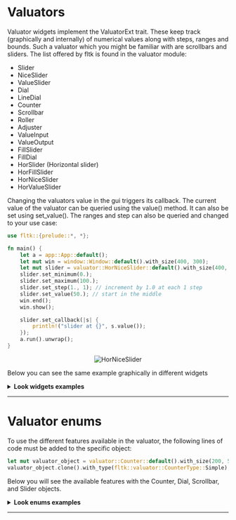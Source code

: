 # Valuators

Valuator widgets implement the ValuatorExt trait. These keep track (graphically and internally) of numerical values along with steps, ranges and bounds.
Such a valuator which you might be familiar with are scrollbars and sliders. The list offered by fltk is found in the valuator module:
- Slider
- NiceSlider
- ValueSlider
- Dial
- LineDial
- Counter
- Scrollbar
- Roller
- Adjuster
- ValueInput
- ValueOutput
- FillSlider
- FillDial
- HorSlider (Horizontal slider)
- HorFillSlider
- HorNiceSlider
- HorValueSlider

Changing the valuators value in the gui triggers its callback. The current value of the valuator can be queried using the value() method. It can also be set using set_value(). The ranges and step can also be queried and changed to your use case:
```rust
use fltk::{prelude::*, *};

fn main() {
    let a = app::App::default();
    let mut win = window::Window::default().with_size(400, 300);
    let mut slider = valuator::HorNiceSlider::default().with_size(400, 20).center_of_parent();
    slider.set_minimum(0.);
    slider.set_maximum(100.);
    slider.set_step(1., 1); // increment by 1.0 at each 1 step
    slider.set_value(50.); // start in the middle
    win.end();
    win.show();

    slider.set_callback(|s| {
        println!("slider at {}", s.value());
    });
    a.run().unwrap();
}
```
<div align="center">

![HorNiceSlider](https://user-images.githubusercontent.com/37966791/145727188-4ac06d45-7fd1-44f7-9adc-366d9bb79d8f.png)
</div>

Below you can see the same example graphically in different widgets

<details>
<summary><b>Look widgets examples</b></summary>

## Adjuster widget

<div align="center">

![Adjuster](https://user-images.githubusercontent.com/98977436/242296674-1e126073-2c9f-443d-9dab-fccd66733e39.PNG)
</div>

## Counter widget

<div align="center">

![Counter](https://user-images.githubusercontent.com/98977436/242744205-f2729663-ed21-4e8b-a957-093c436fd00f.PNG)
</div>

## Dial widget

<div align="center">

![Dial](https://user-images.githubusercontent.com/98977436/242744149-cf050906-0be9-4212-9d0c-ae4f33bbef5a.PNG)
</div>

## FillDial widget

<div align="center">

![FillDial](https://user-images.githubusercontent.com/98977436/242744161-7c210cc6-4869-4c17-8a8d-eb115c4a05b3.PNG)
</div>

## FillSlider widget

<div align="center">

![FillSlider](https://user-images.githubusercontent.com/98977436/242744164-ad6cb154-82bc-4379-988a-205c0991071e.PNG)
</div>

## HorFillSlider widget

<div align="center">

![HorFillSlider](https://user-images.githubusercontent.com/98977436/242744166-34698d23-6ace-4971-8a46-5e41d9e03b7f.PNG)
</div>

## HorNiceSlider widget

<div align="center">

![HorNiceSlider](https://user-images.githubusercontent.com/98977436/242744167-4975a80b-eee9-45e9-9655-ade47ac331c2.PNG)
</div>

## HorSlider widget

<div align="center">

![HorSlider](https://user-images.githubusercontent.com/98977436/242744168-eaa87ef0-932a-48b0-9b39-1f35245e0dfe.PNG)
</div>

## HorValueSlider widget

<div align="center">

![HorValueSlider](https://user-images.githubusercontent.com/98977436/242744171-d17f2c12-aa65-4b95-b026-a501dd9d7112.PNG)
</div>

## LineDial widget

<div align="center">

![LineDial](https://user-images.githubusercontent.com/98977436/242744174-57e1dee1-104e-4870-99b7-cd1bf8cb82a7.PNG)
</div>

## NiceSlider widget

<div align="center">

![NiceSlider](https://user-images.githubusercontent.com/98977436/242744175-b75f737d-5d93-4d98-9a17-700cd7d74fae.PNG)
</div>

## Roller widget

<div align="center">

![Roller](https://user-images.githubusercontent.com/98977436/242744176-63fc716c-c0ac-45b2-b2ed-1ab79b62c64d.PNG)
</div>

## Scrollbar widget

<div align="center">

![Scrollbar](https://user-images.githubusercontent.com/98977436/242744178-ed347599-b75a-41e9-8feb-8f87e3f65ec8.PNG)
</div>

## Slider widget

<div align="center">

![Slider](https://user-images.githubusercontent.com/98977436/242744188-7115f63d-cd53-412a-a603-1f606a15d644.PNG)
</div>

## ValueInput widget

<div align="center">

![ValueInput](https://user-images.githubusercontent.com/98977436/242744198-85708994-2123-4d24-97ef-b3e9feb4392e.PNG)
</div>

## ValueOutput widget

<div align="center">

![ValueOutput](https://user-images.githubusercontent.com/98977436/242744199-d62b300e-3661-4d0b-9eea-fd971cedb53e.PNG)
</div>

## ValueSlider widget

<div align="center">

![ValueSlider](https://user-images.githubusercontent.com/98977436/242744201-739d9730-c765-434e-a37e-00b89e7d9a10.PNG)
</div>
</details>

---

# Valuator enums
To use the different features available in the valuator, the following lines of code must be added to the specific object:

```rust
let mut valuator_object = valuator::Counter::default().with_size(200, 50).center_of_parent();
valuator_object.clone().with_type(fltk::valuator::CounterType::Simple);
```

Below you will see the available features with the Counter, Dial, Scrollbar, and Slider objects.

<details>
<summary><b>Look enums examples</b></summary>

## CounterType::Normal

<div align="center">

![CounterTypeNormal](https://user-images.githubusercontent.com/98977436/242744208-123e67c2-7d99-4e1e-ba18-961f6a045c3c.PNG)
</div>

## CounterType::Simple

<div align="center">

![CounterTypeSimple](https://user-images.githubusercontent.com/98977436/242744209-5a32155d-2481-420d-a4df-e65cb94c896b.PNG)
</div>

---

## DialType::Normal

<div align="center">

![DialTypeNormal](https://user-images.githubusercontent.com/98977436/242744158-40daa466-d0ff-4829-a59e-ea53a828316a.PNG)
</div>

## DialType::Line

<div align="center">

![DialTypeLine](https://user-images.githubusercontent.com/98977436/242744156-81aadbdd-349f-4e8f-9a18-aa3aab192384.PNG)
</div>

## DialType::Fill

<div align="center">

![DialTypeFill](https://user-images.githubusercontent.com/98977436/242744153-86da086c-e41d-474d-93a7-1a5724c1936b.PNG)
</div>

---

## ScrollbarType::Vertical

<div align="center">

![ScrollbarTypeVertical](https://user-images.githubusercontent.com/98977436/242744185-f3d0d260-1d51-4818-8d5e-44a569de13fd.PNG)
</div>

## ScrollbarType::Horizontal

<div align="center">

![ScrollbarTypeHorizontal](https://user-images.githubusercontent.com/98977436/242744179-2c1ab7b0-3d0c-478b-8991-57e03c830cc2.PNG)
</div>

## ScrollbarType::VerticalFill

<div align="center">

![ScrollbarTypeVerticalFill](https://user-images.githubusercontent.com/98977436/242744186-4e11a7a3-ead8-4662-a253-adec6f462fae.PNG)
</div>

## ScrollbarType::HorizontalFill

<div align="center">

![ScrollbarTypeHorizontalFill](https://user-images.githubusercontent.com/98977436/242744181-a46e4e21-98b2-4ff8-82e0-2592c2bd6c36.PNG)
</div>

## ScrollbarType::VerticalNice

<div align="center">

![ScrollbarTypeVerticalNice](https://user-images.githubusercontent.com/98977436/242744187-4cbb48c1-91e5-42e8-91c0-a207570ba02c.PNG)
</div>

## ScrollbarType::HorizontalNice

<div align="center">

![ScrollbarTypeHorizontalNice](https://user-images.githubusercontent.com/98977436/242744183-64c40027-584a-496d-93f0-4909a3addf43.PNG)
</div>

---

## SliderType::Vertical

<div align="center">

![SliderTypeVertical](https://user-images.githubusercontent.com/98977436/242744192-ca19a6e9-1221-4253-b357-cd4cf12a0801.PNG)
</div>

## SliderType::VerticalFill

<div align="center">

![SliderTypeVerticalFill](https://user-images.githubusercontent.com/98977436/242744194-20b3c4a9-cd42-4c07-ae44-9753d7ab4393.PNG)
</div>

## SliderType::HorizontalFill

<div align="center">

![SliderTypeHorizontalFill](https://user-images.githubusercontent.com/98977436/242744190-11f4f4f4-137a-4d10-8beb-13514c6e8357.PNG)
</div>

## SliderType::VerticalNice

<div align="center">

![SliderTypeVerticalNice](https://user-images.githubusercontent.com/98977436/242744196-96dac4e1-bf0d-4622-ba45-84d20985ec89.PNG)
</div>

## SliderType::HorizontalNice

<div align="center">

![SliderTypeHorizontalNice](https://user-images.githubusercontent.com/98977436/242744191-83d3520d-c648-4372-8fc6-32ad29ec3162.PNG)
</div>

</details>

---
